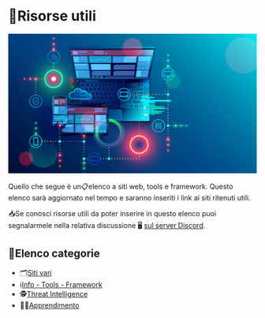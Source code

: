 # 📝Risorse utili

![image](images/proxy-image.jpg)

Quello che segue è un📋elenco a siti web, tools e framework. Questo elenco sarà aggiornato nel tempo e saranno inseriti i link ai siti ritenuti utili.

📥Se conosci risorse utili da poter inserire in questo elenco puoi segnalarmele nella relativa discussione 🖥 [sul server Discord](https://discord.com/channels/1172829172675133471/1186054636210229248).

## 📌Elenco categorie

* 🗂️[Siti vari](🗂️various.md)
* ℹ️[Info - Tools - Framework](ℹ️info_tools.md)
* 🕵️[Threat Intelligence](🕵️threat_intelligence.md)
* 👨‍🏫[Apprendimento](👨‍🏫learning.md)
